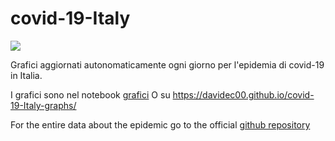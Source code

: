 # covid-19-Italy

![](https://github.com/davideC00/covid-19-Italy-graphs/workflows/Update%20Notebooks/badge.svg)

Grafici aggiornati autonomaticamente ogni giorno per l'epidemia di covid-19 in Italia.

I grafici sono nel notebook [grafici](grafici.ipynb)
O su https://davidec00.github.io/covid-19-Italy-graphs/

For the entire data about the epidemic go to the official <a href="https://github.com/pcm-dpc/COVID-19">github repository</a>

